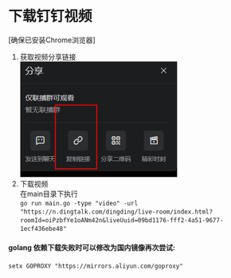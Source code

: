 # 下载钉钉视频  <br>
[确保已安装Chrome浏览器]<br>
1. 获取视频分享链接  <br>
![获取分享链接](pic/video_share.png)<br>
2. 下载视频  <br>
在main目录下执行<br>
``` go run main.go -type "video" -url "https://n.dingtalk.com/dingding/live-room/index.html?roomId=oiPzbfYe1oANm42n&liveUuid=09bd1176-fff2-4a51-9677-1ecf436ebe48" ```<br>


#### golang 依赖下载失败时可以修改为国内镜像再次尝试: <br>
```setx GOPROXY "https://mirrors.aliyun.com/goproxy"```<br>